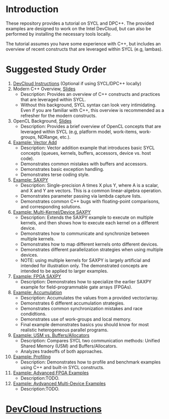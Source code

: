 # Introduction

These repository provides a tutorial on SYCL and DPC++. The provided examples are designed to work on the Intel DevCloud, but can also be performed by installing the necessary tools locally.

The tutorial assumes you have some experience with C++, but includes an overview of recent constructs that are leveraged within SYCL (e.g, lambas).

<!---The [exercises](exercises/) folder includes simple circuits that explain the basics of timing optimization by providing the reader with unoptimized code that they can analyze to identify timing bottlenecks, and then optimize using the presented techniques. Each exercise includes a solution for reference. The [examples](examples/) folder demonstrates timing optimization examples without corresponding exercises.--->

# Suggested Study Order

1. [DevCloud Instructions](https://github.com/ARC-Lab-UF/intel-training-modules#devcloud-instructions) (Optional if using SYCL/DPC++ locally)
1. Modern C++ Overview, [Slides]()
    - Description: Provides an overview of C++ constructs and practices that are leveraged within SYCL.
    - Without this background, SYCL syntax can look very intimidating. Even if you are familiar with C++, this overview is recommended as a refresher for the modern constructs.
1. OpenCL Background, [Slides]()
    - Description: Provides a brief overview of OpenCL concepts that are leveraged within SYCL (e.g, platform model, work-items, work-groups, NDRange, etc.).
1. [Example: Vector Add](examples/vector_add)
    - Description: Vector addition example that introduces basic SYCL concepts (queues, kernels, buffers, accessors, device vs. host code). 
    - Demonstrates common mistakes with buffers and accessors.
    - Demonstrates basic exception handling.
    - Demonstrates terse coding style.
1. [Example: SAXPY](examples/saxpy)
    - Description: Single-precision A times X plus Y, where A is a scalar, and X and Y are vectors. This is a common linear-algebra operation.
    - Demonstrates parameter passing via lambda capture lists.
    - Demonstrates common C++ bugs with floating-point comparisons, and corresponding solutions.
1. [Example: Multi-Kernel/Device SAXPY](examples/multiple_kernels)
    - Description: Extends the SAXPY example to execute on multiple kernels, and then shows how to execute each kernel on a different device.
    - Demonstrates how to communicate and synchronize between multiple kernels.
    - Demonstrates how to map different kernels onto different devices.
    - Demonstrates different parallelization strategies when using multiple devices.
    - NOTE: using multiple kernels for SAXPY is largely artificial and intended for illustration only. The demonstrated concepts are intended to be applied to larger examples.
1. [Example: FPGA SAXPY]()
    - Description: Demonstrates how to specialize the earlier SAXPY example for field-programmable gate arrays (FPGAs).
1. [Example: Accumulation](examples/accum)
    - Description: Accumulates the values from a provided vector/array.
    - Demonstrates 6 different accumulation strategies.
    - Demonstrates common synchronization mistakes and race condidtions.
    - Demonstrates use of work-groups and local memory.
    - Final example demonstrates basics you should know for most realistic heterogeneous parallel programs.
1. [Example: USM vs. Buffers/Allocators](examples/accum)
    - Description: Compares SYCL two communication methods: Unified Shared Memory (USM) and Buffers/Allocators.
    - Analyzes tradeoffs of both approaches.
1. [Example: Profiling]()
    - Description: Demonstrates how to profile and benchmark examples using C++ and built-in SYCL constructs.
1. [Example: Advanced FPGA Examples]()
    - Description:TODO.
1. [Example: Avdvanced Multi-Device Examples]()
    - Description:TODO.   

# [DevCloud Instructions](https://github.com/ARC-Lab-UF/intel-training-modules#devcloud-instructions)

